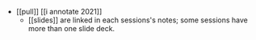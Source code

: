 - [[pull]] [[i annotate 2021]]
	- [[slides]] are linked in each sessions's notes; some sessions have more than one slide deck.